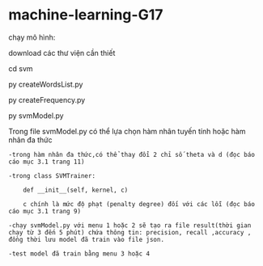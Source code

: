 # machine-learning-G17

chạy mô hình:

download các thư viện cần thiết

cd svm

py createWordsList.py

py createFrequency.py

py svmModel.py

Trong file svmModel.py có thể lựa chọn hàm nhân tuyến tính hoặc hàm nhân đa thức

    -trong hàm nhân đa thức,có thể thay đổi 2 chỉ số theta và d (đọc báo cáo mục 3.1 trang 11)
    
    -trong class SVMTrainer:

        def __init__(self, kernel, c)
        
        c chính là mức độ phạt (penalty degree) đối với các lỗi (đọc báo cáo mục 3.1 trang 9)

    -chạy svmModel.py với menu 1 hoặc 2 sẽ tạo ra file result(thời gian chạy từ 3 đến 5 phút) chứa thông tin: precision, recall ,accuracy , đồng thời lưu model đã train vào file json.

    -test model đã train bằng menu 3 hoặc 4

